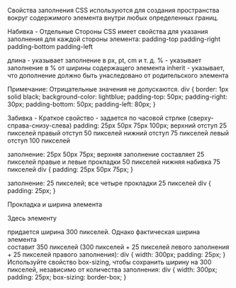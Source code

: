 Свойства заполнения CSS используются для создания пространства вокруг содержимого элемента внутри любых определенных границ.

Набивка - Отдельные Стороны
CSS имеет свойства для указания заполнения для каждой стороны элемента:
padding-top
padding-right
padding-bottom
padding-left

длина - указывает заполнение в px, pt, cm и т. д.
% - указывает заполнение в % от ширины содержащего элемента
inherit - указывает, что дополнение должно быть унаследовано от родительского элемента

Примечание: Отрицательные значения не допускаются.
div {
  border: 1px solid black;
  background-color: lightblue;
  padding-top: 50px;
  padding-right: 30px;
  padding-bottom: 50px;
  padding-left: 80px;
}

Забивка - Краткое свойство - задается по часовой стрлке (сверху-справа-снизу-слева)
padding: 25px 50px 75px 100px;
верхний отступ 25 пикселей
правый отступ 50 пикселей
нижний отступ 75 пикселей
левый отступ 100 пикселей

заполнение: 25px 50px 75px;
верхняя заполнение составляет 25 пикселей
правые и левые прокладки 50 пикселей
нижняя набивка 75 пикселей
div {
  padding: 25px 50px 75px;
}


заполнение: 25 пикселей;
все четыре прокладки 25 пикселей
div {
  padding: 25px;
}

Прокладка и ширина элемента

Здесь элементу <div> придается ширина 300 пикселей. Однако фактическая ширина элемента <div> составит 350 пикселей (300 пикселей + 25 пикселей левого заполнения + 25 пикселей правого заполнения):
div {
  width: 300px;
  padding: 25px;
}
Используйте свойство box-sizing, чтобы сохранить ширину на 300 пикселей, независимо от количества заполнения:
div {
  width: 300px;
  padding: 25px;
  box-sizing: border-box;
}

